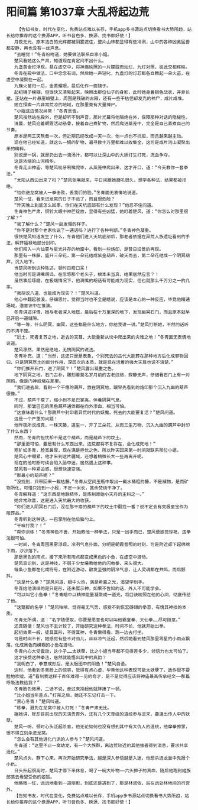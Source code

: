 # 阳间篇 第1037章 大乱将起边荒
        【告知书友，时代在变化，免费站点难以长存，手机app多书源站点切换看书大势所趋，站长给你推荐的这个换源APP，听书音色多、换源、找书都好使！】
       月夜无光，原本洁白的光辉都被阴雾遮住，整片山林都显得有些冷冽，山中的各种凶禽猛兽都安静，再也没有一丝声息。
       “去睡觉！”冬青吩咐道，她要做法联系自家小姐。
       楚风看她这么严肃，知道现在肯定问不出什么。
       九盏黄金灯浮现，悬在虚空中，将神庙映照的一片朦胧而灿烂，九灯对照，彼此交相辉映。
       冬青在殿中做法，口中念念有词，然后她一声轻叱，九盏灯的灯芯都各自腾起一朵火苗，在虚空中凝聚在一起。
       九簇火苗归一后，金黄耀眼，最后化作一面镜子。
       起初镜子模糊，但很快又清晰起来，映照出那位仙子的身影，此时她身着银色战衣，并非长裙，正站在一片悬崖峭壁上，周围是残破的古殿，还有一些干枯但却发光的神尸，成片成堆。
       她在探索一片非常荒凉的地域，在那里竟有大量神尸。
       “小姐这边情况异常！”冬青禀告。
       楚风虽然站在殿外，但是却听不到声音，那片光幕将他隔绝在外，保障那种对话的隐秘性。
       清晨，楚风迎着朝霞活动筋骨，接着自己煮矿物，然后爬进蒸笼中，完全是自己蒸煮自己的节奏。
       原本是两三天熬煮一次，但近期已经改成一天一次，他一点也不抗拒，而且越来越主动。
       现在他已经知道，就这么一锅的矿物，遍寻数十万里都难以收集全，这可是成片河山凝聚出来的精粹。
       别说是一锅，就是扔出去一滴汤汁，都可以让深山中的大妖打生打死，流血争夺。
       这是浓缩的山河精华。
       冬青走出神庙，等楚风呲牙咧嘴完毕，从蒸笼中爬出来，这才开口，道：“今天教你一套拳法。”
       “太阳从西边出来了吗？”楚风张嘴就来，平日间跟她磨叽很久，想学各种法，结果都被拒绝。
       “怕你进龙窝被人一拳击败，丢我们的脸。”冬青面无表情地说道。
       楚风一怔，看来进龙窝的日子不远了，而且很危险？
       “昨天晚上到底怎么回事，你们在天坑底部有什么发现？”他忍不住问道。
       冬青神色严肃，铜铃大眼中神芒绽放，显得有些凶猛，她盯着楚风，道：“你怎么对那里很了解？”
       “我了解什么？”楚风一副发懵的样子。
       “你不是对那个老家伙说了一通话吗？进行了各种判断。”冬青神色凝重。
       很快楚风知道发生了什么，冬青他们进入天坑底部后，那老者依据在异荒人族遗址看到的手法，解开福禄地部分封印。
       他们闯入一片仙雾与星光并存的地窟中，看到一些烙印，是昔日旧景的再现。
       那里有一株藤，盛开三朵花，第一朵花结成紫金葫芦，破天而去，第二朵花结成一个阴冥葫芦，沉入地下。
       当楚风听到这种陈述，顿时目瞪口呆！
       他当时可是满嘴胡诌，在忽悠那个老头子，根本未当真，结果居然应言？！
       虽然事后琢磨，在极端情况下，他满嘴的胡话有可能成为现实，但也就那么千万分之一的几率。
       “我胡说八道，也能成为现实？！”楚风叫道。
       他心中翻起骇浪，仔细思忖，觉得当时也不全是瞎说，应该是本心的一种反应，毕竟他精通场域，潜意识中在推演。
       冬青讲述详情，她与老者深入地窟，最后在十万里深的地下，发现幽冥石门，而且原本就早已开启一道缝隙。
       “等一等，什么阴冥，幽冥，这些都是什么地方，你给我讲一讲。”楚风打断她，不然的话听的不清不楚。
       “厄土，死者复苏之地，逝去的天尊、大能重新从坟中爬出来的灾难之地！”冬青面无表情地说道。
       楚风凛然，果然是绝地，无愧阴冥的说法。
       冬青补充，道：“当然，这还只是是表象，个别死去的古代大能葬在那种地方后化成邪物回归，只是阴冥厄土的部分作用，深层次的本质，就是现在活着的强大天尊也说不清楚。”
       “你们推开石门，进了阴冥？！”楚风露出凝重之色。
       地下阴冥之地，石门古朴，雕刻着莫名岁月前的古老纹络，寂静无声，仔细看石门上有一对阴鸦，像是门神般堵在那里。
       “我们进去后，看到一个干瘪的葫芦，放在阴冥地，跟早先看到的烙印那个沉入九幽的葫芦很像。”
       不过，葫芦干瘪了，缩小到不足巴掌高，伴着阴冥气息。
       同时，那皱巴巴的黑色葫芦通体都在向外渗血，相当可怕。
       “这意味着什么？那葫芦中封印着异荒时代的妖魔，死去的大能要复活？”楚风问道。
       这是一个严重的问题！
       他昨夜所说成真，一株天藤，道生一，开了三朵花，从而三生万物，沉入九幽的葫芦中封印了什么东西？
       然而，冬青的担忧却不是这个葫芦，而是葫芦下的坟土。
       “那里更可怕，要是有什么东西出来，边荒都将不复存在，会化成死地！”
       粗犷如冬青，脸宽鼻厚，现在满是担忧之色，所以昨天回来第一时间就联系那位小姐。
       楚风心中绷紧，他才来到这片疆域，还想着稍微长大一些再离开呢。
       现在的他时断时续会陷入胎中迷，居然遇上这种事。
       楚风有一种紧迫感，很想快速变强。
       “那最小的葫芦呢？”
       “没找到，只带回来一截枯藤。”冬青从空间玉瓶中取出一截水桶粗的藤，不是植物，是而矿物所化，可惜只捡到一小段，不足一米长，其余焚烧干净了。
       冬青解释道：“这东西是地脉精华，是炼制原始小天丹的主料之一。”
       她非常欣喜，这是进入天坑最大的收获。
       “你们进入阴冥石门后，没在那干瘪的葫芦下的坟土中翻找一番？说不定会有究极至宝作为陪葬品。”
       冬青听到这种话，一巴掌削在他后脑勺上。
       “干嘛打我？！”
       “帮你训练！”冬青神色不善，开始教他一种拳法，只是一出手而已，楚风便感觉惊艳，这拳法很可怕。
       一时间，冬青周围黑雾浮现，冷冽气息扑面，分明是朝霞普照的时刻，可是附近却下起绵绵下雨，沙沙落下。
       那是黑色的雨点，接下来所有雨点都变成黑色的小鱼，在虚空中游动。
       楚风意识到，这是神技，不弱于少女曦教给他的闪电拳，来头很大。
       每条小鱼都在化成符号，在附近游动，散发至强的阴冷气息，让人灵魂都在共鸣，而后颤抖。
       “这是什么拳？”楚风问道，眼中火热，满是希冀之光，渴望学到手。
       冬青给他演绎的是只是形，还未展示神，如果不告知的话，外人不可能学会。
       “可以叫它小鱼拳！”冬青暗中以精神能量凝聚成一道光，将口诀映照在他的心间，彻底传给了他。
       “这蹩脚的名字！”楚风咕哝，觉得毫无气势，感受不到恢宏磅礴的拳意，有愧其神技的本质。
       冬青无所谓，道：“名字随便取，你要是愿意也可以叫他霸皇拳、天仙拳……尽可随意。”
       还真随便！楚风也不去计较了，开始研究这种拳法，时间不长，他就开始出拳。
       起初效果一般，徒具其形，不得其神，冬青懒得看，跑一边去打坐。
       可是时间不长，她感觉有些不对劲儿，丝丝凉气泛起，然后她看到楚风那里零星的小雨点飘落，化成黑色而模糊的小鱼在游动。
       冬青内心大受震动，这小子……太妖孽，比之小姐当年都不见得差多少，领悟力也太可怕了。
       这才接受这种拳法，居然就能悟出其中的真韵？
       “我明白了，拳意成形后，是太极图中的阴鱼！”楚风自语。
       这时，他看到冬青脸上的惊容，觉得有点心虚，毕竟他这种表现可能太妖孽了，故作很不要脸地吹嘘，道“看到我这样千百年难得一见的奇才，是不是觉得应该将神庙最高传承经文——那篇呼吸法教给我？”
       冬青脸色微黑，二话不说，走过来拎起他就胖揍了一顿。
       “比小姐当年差点。”打完之后，她还不忘记打击一下。
       “黑心冬青！”楚风叫道。
       “练拳，避免在龙窝中被人打死！”冬青严肃无比。
       据她讲，除却目前出现的天潢贵胄外，还有几个天尊级的道统参与进来，要遣出传人中的妖孽。
       楚风一听，顿时心头泛起杀意，他无论如何也没有想到其中有大仇人的道统，他摩拳擦掌，恨不得立刻杀进龙窝。
       “怎么会有其他进化门派的人参与？”楚风问道。
       冬青道：“这里不止一窝幼龙，有一个大族群，离边荒较近的其他强者得到消息，要求共享造化。”
       楚风点头，静下心来，再次开始研究拳法，越是深入参悟越是入迷，他想杀进龙巢中先报个小仇。
       日头升起很高时，楚风才停下来休息，喝了一碗大补物——六头狮子的真血，随后他跑到姬族部落去看望受伤的姬狐。
       他略微一怔，远远地看到一道丽影，到底还是遇到了，那是林诺依，站在远处林地间的行宫外。
       【告知书友，时代在变化，免费站点难以长存，手机app多书源站点切换看书大势所趋，站长给你推荐的这个换源APP，听书音色多、换源、找书都好使！】